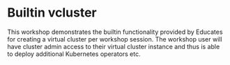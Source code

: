 Builtin vcluster
================

This workshop demonstrates the builtin functionality provided by Educates for
creating a virtual cluster per workshop session. The workshop user will have
cluster admin access to their virtual cluster instance and thus is able to
deploy additional Kubernetes operators etc.
